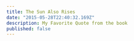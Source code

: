 ```yaml
---
title: The Sun Also Rises
date: "2015-05-28T22:40:32.169Z"
description: My Favorite Quote from the book
published: false 
---
```


